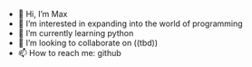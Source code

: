 - 👋 Hi, I’m Max
- 👀 I’m interested in expanding into the world of programming
- 🌱 I’m currently learning python
- 💞️ I’m looking to collaborate on ((tbd))
- 📫 How to reach me: github

<!---
Maksymbaz/Maksymbaz is a ✨ special ✨ repository because its `README.md` (this file) appears on your GitHub profile.
You can click the Preview link to take a look at your changes.
--->
